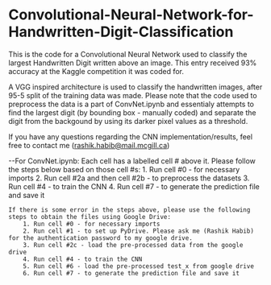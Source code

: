 # Convolutional-Neural-Network-for-Handwritten-Digit-Classification #
This is the code for a Convolutional Neural Network used to classify the largest Handwritten Digit written above an image. This entry received 93% accuracy at the Kaggle competition it was coded for.

A VGG inspired architecture is used to classify the handwritten images, after 95-5 split of the training data was made. Please note that the code used to preprocess the data is a part of ConvNet.ipynb and essentialy attempts to find the largest digit (by bounding box - manually coded) and separate the digit from the backgound by using its darker pixel values as a threshold.

If you have any questions regarding the CNN implementation/results, feel free to contact me (rashik.habib@mail.mcgill.ca)

--For ConvNet.ipynb:
	Each cell has a labelled cell # above it. Please follow the steps below based on those cell #s:
		1. Run cell #0 - for necessary imports
		2. Run cell #2a and then cell #2b - to preprocess the datasets
		3. Run cell #4 - to train the CNN
		4. Run cell #7 - to generate the prediction file and save it
	
	If there is some error in the steps above, please use the following steps to obtain the files using Google Drive:
		1. Run cell #0 - for necessary imports
		2. Run cell #1 - to set up PyDrive. Please ask me (Rashik Habib) for the authentication password to my google drive.
		3. Run cell #2c - load the pre-processed data from the google drive
		4. Run cell #4 - to train the CNN
		5. Run cell #6 - load the pre-processed test_x from google drive
		6. Run cell #7 - to generate the prediction file and save it
